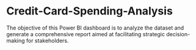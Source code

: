 # Credit-Card-Spending-Analysis
The objective of this Power BI dashboard is to analyze the dataset and generate a comprehensive report aimed at facilitating strategic decision-making for stakeholders.
